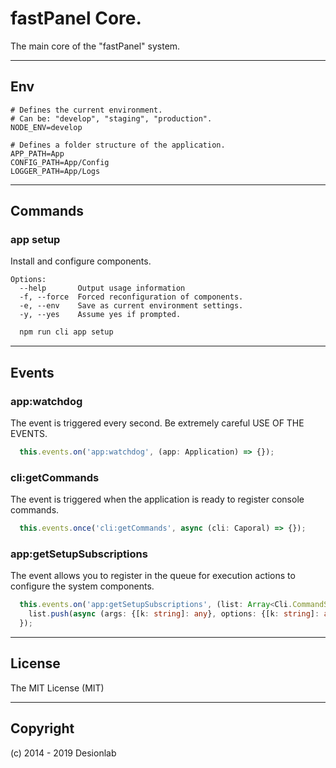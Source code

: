 # fastPanel Core.
The main core of the "fastPanel" system.

---

## Env

```
# Defines the current environment. 
# Can be: "develop", "staging", "production".
NODE_ENV=develop

# Defines a folder structure of the application.
APP_PATH=App
CONFIG_PATH=App/Config
LOGGER_PATH=App/Logs
```

---

## Commands

### app setup

Install and configure components.

```
Options:
  --help       Output usage information
  -f, --force  Forced reconfiguration of components.
  -e, --env    Save as current environment settings.
  -y, --yes    Assume yes if prompted.
```

``` bash
  npm run cli app setup
```

---

## Events

### app:watchdog

The event is triggered every second. Be extremely careful USE OF THE EVENTS.

``` typescript
  this.events.on('app:watchdog', (app: Application) => {});
```

### cli:getCommands

The event is triggered when the application is ready to register console commands.

``` typescript
  this.events.once('cli:getCommands', async (cli: Caporal) => {});
```

### app:getSetupSubscriptions

The event allows you to register in the queue 
for execution actions to configure the system components.

``` typescript
  this.events.on('app:getSetupSubscriptions', (list: Array<Cli.CommandSubscriptionDefines>) => {
    list.push(async (args: {[k: string]: any}, options: {[k: string]: any}, logger: Logger) => {});
  });
```

---

## License
The MIT License (MIT)

---

## Copyright
(c) 2014 - 2019 Desionlab
